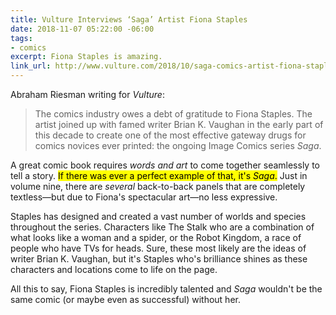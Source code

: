 ```yaml
---
title: Vulture Interviews ‘Saga’ Artist Fiona Staples
date: 2018-11-07 05:22:00 -06:00
tags:
- comics
excerpt: Fiona Staples is amazing.
link_url: http://www.vulture.com/2018/10/saga-comics-artist-fiona-staples-sketches-script.html
---
```


Abraham Riesman writing for *Vulture*:

> The comics industry owes a debt of gratitude to Fiona Staples. The artist joined up with famed writer Brian K. Vaughan in the early part of this decade to create one of the most effective gateway drugs for comics novices ever printed: the ongoing Image Comics series *Saga*.

A great comic book requires *words and art* to come together seamlessly to tell a story. <mark>If there was ever a perfect example of that, it's <em>Saga</em>.</mark> Just in volume nine, there are *several* back-to-back panels that are completely textless—but due to Fiona's spectacular art—no less expressive. 

Staples has designed and created a vast number of worlds and species throughout the series. Characters like The Stalk who are a combination of what looks like a woman and a spider, or the Robot Kingdom, a race of people who have TVs for heads. Sure, these most likely are the ideas of writer Brian K. Vaughan, but it's Staples who's brilliance shines as these characters and locations come to life on the page.

All this to say, Fiona Staples is incredibly talented and *Saga* wouldn't be the same comic (or maybe even as successful) without her.